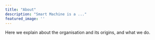 ```yaml
---
title: "About"
description: "Smart Machine is a ..."
featured_image: ''
---
```

Here we explain about the organisation and its origins, and what we do.
